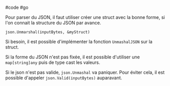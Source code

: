 #code #go

Pour parser du JSON, il faut utiliser créer une struct avec la bonne forme, si l'on connait la structure du JSON par avance.

```
json.Unmarshal(inputBytes, &myStruct)
```

Si besoin, il est possible d'implémenter la fonction `UnmashalJSON` sur la struct.

Si la forme du JSON n'est pas fixée, il est possible d'utiliser une `map[string]any` puis de type cast les valeurs.

Si le json n'est pas valide, `json.Unmashal` va paniquer. Pour éviter cela, il est possible d'appeler `json.Valid(inputBytes)` auparavant.